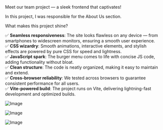 Meet our team project — a sleek frontend that captivates!

In this project, I was responsible for the About Us section.

What makes this project shine?

✅ **Seamless responsiveness**: The site looks flawless on any device — from
smartphones to widescreen monitors, ensuring a smooth user experience.  
✅ **CSS wizardry**: Smooth animations, interactive elements, and stylish
effects are powered by pure CSS for speed and lightness.  
✅ **JavaScript spark**: The burger menu comes to life with concise JS code,
adding functionality without bloat.  
✅ **Clean structure**: The code is neatly organized, making it easy to maintain
and extend.  
✅ **Cross-browser reliability**: We tested across browsers to guarantee
consistent performance for all users.  
✅ **Vite-powered build**: The project runs on Vite, delivering lightning-fast
development and optimized builds.

![Image](https://github.com/user-attachments/assets/fe1471bb-b129-4e7a-964c-5d9bdd22f9c0)

![Image](https://github.com/user-attachments/assets/e09aa4e2-5a4d-4ef4-b1c4-08d7b9860b61)

![Image](https://github.com/user-attachments/assets/fa99fdec-2696-46d7-ac8f-773f5ae815ed)
